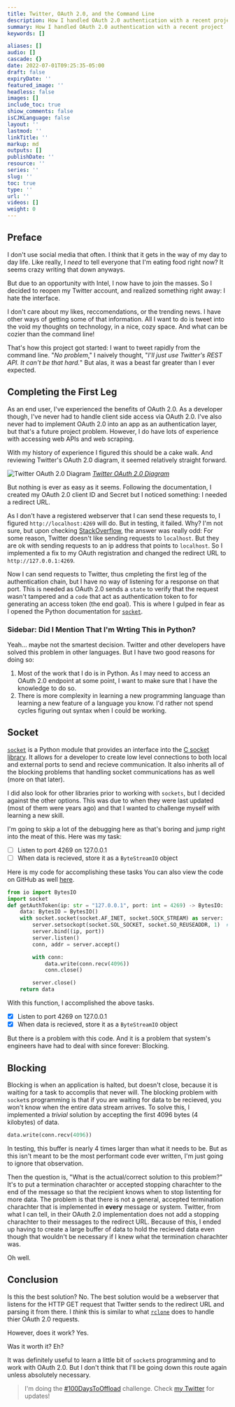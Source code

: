 ```yaml
---
title: Twitter, OAuth 2.0, and the Command Line
description: How I handled OAuth 2.0 authentication with a recent project
summary: How I handled OAuth 2.0 authentication with a recent project
keywords: []

aliases: []
audio: []
cascade: {}
date: 2022-07-01T09:25:35-05:00
draft: false
expiryDate: ''
featured_image: ''
headless: false
images: []
include_toc: true
shiow_comments: false
isCJKLanguage: false
layout: ''
lastmod: ''
linkTitle: ''
markup: md
outputs: []
publishDate: ''
resource: ''
series: ''
slug: ''
toc: true
type: ''
url: ''
videos: []
weight: 0
---
```


## Preface

I don't use social media that often. I think that it gets in the way of my day
to day life. Like really, I _need_ to tell everyone that I'm eating food right
now? It seems crazy writing that down anyways.

But due to an opportunity with Intel, I now have to join the masses. So I
decided to reopen my Twitter account, and realized something right away: I hate
the interface.

I don't care about my likes, reccomendations, or the trending news. I have other
ways of getting some of that information. All I want to do is tweet into the
void my thoughts on technology, in a nice, cozy space. And what can be cozier
than the command line!

That's how this project got started: I want to tweet rapidly from the command
line. "_No problem_," I naively thought, "_I'll just use Twitter's REST API. It
can't be that hard._" But alas, it was a beast far greater than I ever expected.

## Completing the First Leg

As an end user, I've experienced the benefits of OAuth 2.0. As a developer
though, I've never had to handle client side access via OAuth 2.0. I've also
never had to implement OAuth 2.0 into an app as an authentication layer, but
that's a future project problem. However, I do have lots of experience with
accessing web APIs and web scraping.

With my history of experience I figured this should be a cake walk. And
reviewing Twitter's OAuth 2.0 diagram, it seemed relatively straight forward.

![Twitter OAuth 2.0 Diagram](/twitterOAuthDiagram.png "Twitter OAuth 2.0 Diagram")
[_Twitter OAuth 2.0 Diagram_](https://developer.twitter.com/en/docs/authentication/oauth-2-0/authorization-code)

But nothing is ever as easy as it seems. Following the documentation, I created
my OAuth 2.0 client ID and Secret but I noticed something: I needed a redirect
URL.

As I don't have a registered webserver that I can send these requests to, I
figured `http://localhost:4269` will do. But in testing, it failed. Why? I'm not
sure, but upon checking [StackOverflow](https://stackoverflow.com/a/1979559),
the answer was really odd: For some reason, Twitter doesn't like sending
requests to `localhost`. But they are ok with sending requests to an ip address
that points to `localhost`. So I implemented a fix to my OAuth registration and
changed the redirect URL to `http://127.0.0.1:4269`.

Now I can send requests to Twitter, thus cmpleting the first leg of the
authentication chain, but I have no way of listening for a response on that
port. This is needed as OAuth 2.0 sends a `state` to verify that the request
wasn't tampered and a `code` that act as authentication token to for generating
an access token (the end goal). This is where I gulped in fear as I opened the
Python documentation for
[`socket`](https://docs.python.org/3/library/socket.html).

### Sidebar: Did I Mention That I'm Wrting This in Python?

Yeah... maybe not the smartest decision. Twitter and other developers have
solved this problem in other languages. But I have two good reasons for doing
so:

1. Most of the work that I do is in Python. As I may need to access an OAuth 2.0
   endpoint at some point, I want to make sure that I have the knowledge to do
   so.
1. There is more complexity in learning a new programming language than learning
   a new feature of a language you know. I'd rather not spend cycles figuring
   out syntax when I could be working.

## Socket

[`socket`](https://docs.python.org/3/library/socket.html) is a Python module
that provides an interface into the
[C socket library](https://manpages.debian.org/bullseye/manpages-dev/socket.2.en.html).
It allows for a developer to create low level connections to both local and
external ports to send and recieve communication. It also inherits all of the
blocking problems that handling socket communications has as well (more on that
later).

I did also look for other libraries prior to working with `sockets`, but I
decided against the other options. This was due to when they were last updated
(most of them were years ago) and that I wanted to challenge myself with
learning a new skill.

I'm going to skip a lot of the debugging here as that's boring and jump right
into the meat of this. Here was my task:

- [ ] Listen to port 4269 on 127.0.0.1
- [ ] When data is recieved, store it as a `ByteStreamIO` object

Here is my code for accomplishing these tasks You can also view the code on
GitHub as well
[here](https://github.com/NicholasSynovic/hushtweet/blob/main/hushtweet/utils/server.py).

```python
from io import BytesIO
import socket
def getAuthToken(ip: str = "127.0.0.1", port: int = 4269) -> BytesIO:
    data: BytesIO = BytesIO()
    with socket.socket(socket.AF_INET, socket.SOCK_STREAM) as server:
        server.setsockopt(socket.SOL_SOCKET, socket.SO_REUSEADDR, 1)  # Reuse port
        server.bind((ip, port))
        server.listen()
        conn, addr = server.accept()

        with conn:
            data.write(conn.recv(4096))
            conn.close()

        server.close()
    return data
```

With this function, I accomplished the above tasks.

- [x] Listen to port 4269 on 127.0.0.1
- [x] When data is recieved, store it as a `ByteStreamIO` object

But there is a problem with this code. And it is a problem that system's
engineers have had to deal with since forever: Blocking.

## Blocking

Blocking is when an application is halted, but doesn't close, because it is
waiting for a task to accomplis that never will. The blocking problem with
`socket`s programming is that if you are waiting for data to be recieved, you
won't know when the entire data stream arrives. To solve this, I implemented a
_trivial_ solution by accepting the first 4096 bytes (4 kilobytes) of data.

```python
data.write(conn.recv(4096))
```

In testing, this buffer is nearly 4 times larger than what it needs to be. But
as this isn't meant to be the most performant code ever written, I'm just going
to ignore that observation.

Then the question is, "What is the actual/correct solution to this problem?"
It's to put a termination charachter or accepted stopping charachter to the end
of the message so that the recipient knows when to stop listenting for more
data. The problem is that there is not a general, accepted termination
charachter that is implemented in **every** message or system. Twitter, from
what I can tell, in their OAuth 2.0 implementation does not add a stopping
charachter to their messages to the redirect URL. Because of this, I ended up
having to create a large buffer of data to hold the recieved data even though
that wouldn't be necessary if I knew what the termination charachter was.

Oh well.

## Conclusion

Is this the best solution? No. The best solution would be a webserver that
listens for the HTTP GET request that Twitter sends to the redirect URL and
parsing it from there. I _think_ this is similar to what
[`rclone`](https://rclone.org/) does to handle thier OAuth 2.0 requests.

However, does it work? Yes.

Was it worth it? Eh?

It was definitely useful to learn a little bit of `socket`s programming and to
work with OAuth 2.0. But I don't think that I'll be going down this route again
unless absolutely necessary.

> I'm doing the [#100DaysToOffload](https://twitter.com/search?q=%23100daystooffload&src=typed_query) challenge.
> Check [my Twitter](https://twitter.com/nick_synovic) for updates!
